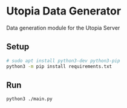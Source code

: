 # Utopia Data Generator
Data generation module for the Utopia Server

## Setup
```bash
# sudo apt install python3-dev python3-pip
python3 -m pip install requirements.txt
```

## Run
```bash
python3 ./main.py 
```
